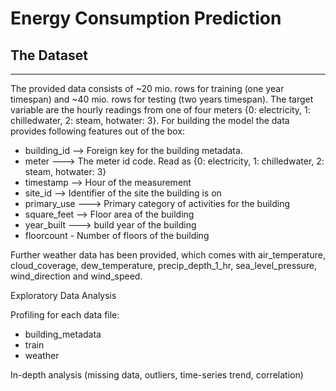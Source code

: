 # Energy Consumption Prediction


## The Dataset
---------------

The provided data consists of ~20 mio. rows for training (one year timespan) and ~40 mio. rows for testing (two years timespan). The target variable are the hourly readings from one of four meters {0: electricity, 1: chilledwater, 2: steam, hotwater: 3}. For building the model the data provides following features out of the box:


- building_id --> Foreign key for the building metadata.
- meter ---> The meter id code. Read as {0: electricity, 1: chilledwater, 2: steam, hotwater: 3}
- timestamp --> Hour of the measurement
- site_id --> Identifier of the site the building is on
- primary_use ---> Primary category of activities for the building 
- square_feet --> Floor area of the building
- year_built ---> build year of the building
- floorcount - Number of floors of the building

Further weather data has been provided, which comes with air_temperature, cloud_coverage, dew_temperature, precip_depth_1_hr, sea_level_pressure, wind_direction and wind_speed.

Exploratory Data Analysis

Profiling for each data file:

- building_metadata
- train
- weather

In-depth analysis (missing data, outliers, time-series trend, correlation)
